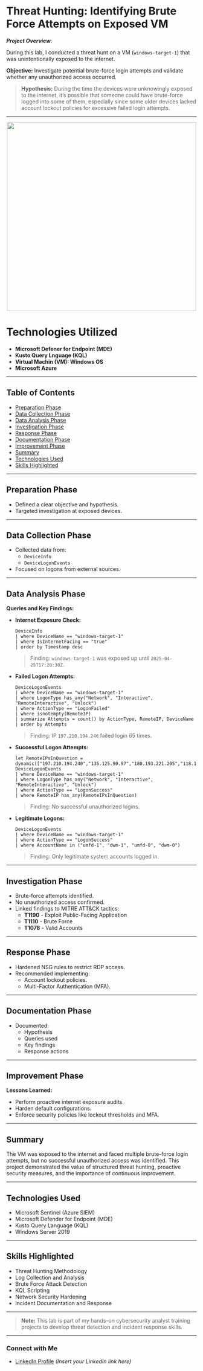 # Threat Hunting: Identifying Brute Force Attempts on Exposed VM

_**Project Overview**_:

During this lab, I conducted a threat hunt on a VM (`windows-target-1`) that was unintentionally exposed to the internet.


**Objective:** Investigate potential brute-force login attempts and validate whether any unauthorized access occurred.

> **Hypothesis:** During the time the devices were unknowingly exposed to the internet, it’s possible that someone could have brute-force logged into some of them, especially since some older devices lacked account lockout policies for excessive failed login attempts.
---
<p align="center">
  <img src="https://github.com/user-attachments/assets/c7c19510-a053-419c-a6ff-96b3c80082c3" width="500" height="500" />
</p>


# Technologies Utilized
- **Microsoft Defener for Endpoint (MDE)**
- **Kusto Query Lnguage (KQL)**
- **Virtual Machin (VM): Windows OS**
- **Microsoft Azure**

---

## Table of Contents
- [Preparation Phase](#preparation-phase)
- [Data Collection Phase](#data-collection-phase)
- [Data Analysis Phase](#data-analysis-phase)
- [Investigation Phase](#investigation-phase)
- [Response Phase](#response-phase)
- [Documentation Phase](#documentation-phase)
- [Improvement Phase](#improvement-phase)
- [Summary](#summary)
- [Technologies Used](#technologies-used)
- [Skills Highlighted](#skills-highlighted)

---

## Preparation Phase

- Defined a clear objective and hypothesis.
- Targeted investigation at exposed devices.

---

## Data Collection Phase

- Collected data from:
  - `DeviceInfo`
  - `DeviceLogonEvents`
- Focused on logons from external sources.

---

## Data Analysis Phase

**Queries and Key Findings:**

- **Internet Exposure Check:**
  ```kusto
  DeviceInfo
  | where DeviceName == "windows-target-1"
  | where IsInternetFacing == "true"
  | order by Timestamp desc
  ```
  > Finding: `windows-target-1` was exposed up until `2025-04-25T17:28:30Z`.

- **Failed Logon Attempts:**
  ```kusto
  DeviceLogonEvents
  | where DeviceName == "windows-target-1"
  | where LogonType has_any("Network", "Interactive", "RemoteInteractive", "Unlock")
  | where ActionType == "LogonFailed"
  | where isnotempty(RemoteIP)
  | summarize Attempts = count() by ActionType, RemoteIP, DeviceName
  | order by Attempts
  ```
  > Finding: IP `197.210.194.246` failed login 65 times.

- **Successful Logon Attempts:**
  ```kusto
  let RemoteIPsInQuestion = dynamic(["197.210.194.240","135.125.90.97","180.193.221.205","118.107.40.165","178.20.129.235"]);
  DeviceLogonEvents
  | where DeviceName == "windows-target-1"
  | where LogonType has_any("Network", "Interactive", "RemoteInteractive", "Unlock")
  | where ActionType == "LogonSuccess"
  | where RemoteIP has_any(RemoteIPsInQuestion)
  ```
  > Finding: No successful unauthorized logins.

- **Legitimate Logons:**
  ```kusto
  DeviceLogonEvents
  | where DeviceName == "windows-target-1"
  | where ActionType == "LogonSuccess"
  | where AccountName in ("umfd-1", "dwm-1", "umfd-0", "dwm-0")
  ```
  > Finding: Only legitimate system accounts logged in.

---

## Investigation Phase

- Brute-force attempts identified.
- No unauthorized access confirmed.
- Linked findings to MITRE ATT&CK tactics:
  - **T1190** - Exploit Public-Facing Application
  - **T1110** - Brute Force
  - **T1078** - Valid Accounts

---

## Response Phase

- Hardened NSG rules to restrict RDP access.
- Recommended implementing:
  - Account lockout policies.
  - Multi-Factor Authentication (MFA).

---

## Documentation Phase

- Documented:
  - Hypothesis
  - Queries used
  - Key findings
  - Response actions

---

## Improvement Phase

**Lessons Learned:**

- Perform proactive internet exposure audits.
- Harden default configurations.
- Enforce security policies like lockout thresholds and MFA.

---

## Summary

The VM was exposed to the internet and faced multiple brute-force login attempts, but no successful unauthorized access was identified. This project demonstrated the value of structured threat hunting, proactive security measures, and the importance of continuous improvement.

---

## Technologies Used

- Microsoft Sentinel (Azure SIEM)
- Microsoft Defender for Endpoint (MDE)
- Kusto Query Language (KQL)
- Windows Server 2019

---

## Skills Highlighted

- Threat Hunting Methodology
- Log Collection and Analysis
- Brute Force Attack Detection
- KQL Scripting
- Network Security Hardening
- Incident Documentation and Response

---

> **Note:** This lab is part of my hands-on cybersecurity analyst training projects to develop threat detection and incident response skills.

---

### Connect with Me
- [LinkedIn Profile](#) *(Insert your LinkedIn link here)*
